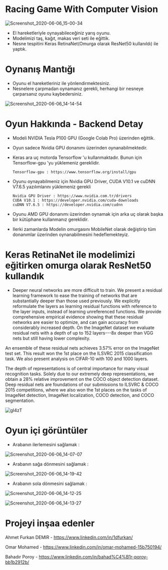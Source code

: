 # Racing Game With Computer Vision

![Screenshot_2020-06-06_15-00-34](https://user-images.githubusercontent.com/54184905/83944510-a46e7e00-a80c-11ea-9c94-ec83573498d9.png)

* El hareketleriyle oynayabileceğiniz yarış oyunu.
* Modelimizi taş, kağıt, makas veri seti ile eğittik.
* Nesne tespitini Keras RetinaNet(Omurga olarak ResNet50 kullanıldı) ile yaptık.


# Oynanış Mantığı

* Oyunu el hareketleriniz ile yönlendirmektesiniz.
* Nesnelere çarpmadan oynamanız gerekli, herhangi bir nesneye çarparsanız oyunu kaybedersiniz.

![Screenshot_2020-06-06_14-14-54](https://user-images.githubusercontent.com/54184905/83944435-27db9f80-a80c-11ea-9445-deb945412e29.png)


# Oyun Hakkında - Backend Detay

* Modeli NVIDIA Tesla P100 GPU (Google Colab Pro) üzerinden eğittik.

* Oyun sadece Nvidia GPU donanımı üzerinden oynanabilmektedir.

* Keras ara uç motorda Tensorflow 'u kullanmaktadır. Bunun için Tensorflow-gpu 'yu yüklemeniz gereklidir.
       
      Tensorflow-gpu : https://www.tensorflow.org/install/gpu

* Oyunu oynayabilmeniz için Nvidia GPU Driver, CUDA V10.1 ve cuDNN V7.6.5 yazılımlarını yüklemeniz gerekli
                                       
      Nvidia GPU Driver : https://www.nvidia.com.tr/drivers
      CUDA V10.1 : https://developer.nvidia.com/cuda-downloads
      cuDNN V7.6.5 : https://developer.nvidia.com/cudnn
      
* Oyunu AMD GPU donanımı üzerinden oynamak için arka uç olarak başka bir kütüphane kullanmanız gereklidir. 

* Ilerki zamanlarda Modelin omurgasını MobileNet olarak değiştirip tüm donanımlar üzerinden oynanabilmesini hedeflemekteyiz.


# Keras RetinaNet ile modelimizi eğitirken omurga olarak ResNet50 kullandık

* Deeper neural networks are more difficult to train. We present a residual learning framework to ease the training of networks that are substantially deeper than those used previously. We explicitly reformulate the layers as learning residual functions with reference to the layer inputs, instead of learning unreferenced functions. We provide comprehensive empirical evidence showing that these residual networks are easier to optimize, and can gain accuracy from considerably increased depth. On the ImageNet dataset we evaluate residual nets with a depth of up to 152 layers---8x deeper than VGG nets but still having lower complexity.

An ensemble of these residual nets achieves 3.57% error on the ImageNet test set. This result won the 1st place on the ILSVRC 2015 classification task. We also present analysis on CIFAR-10 with 100 and 1000 layers.

The depth of representations is of central importance for many visual recognition tasks. Solely due to our extremely deep representations, we obtain a 28% relative improvement on the COCO object detection dataset. Deep residual nets are foundations of our submissions to ILSVRC & COCO 2015 competitions, where we also won the 1st places on the tasks of ImageNet detection, ImageNet localization, COCO detection, and COCO segmentation.

![gI4zT](https://user-images.githubusercontent.com/54184905/83944404-e814b800-a80b-11ea-9cad-a8607463d35f.png)

# Oyun içi görüntüler

* Arabanın ilerlemesini sağlamak :

![Screenshot_2020-06-06_14-07-07](https://user-images.githubusercontent.com/54184905/83944433-26aa7280-a80c-11ea-9472-bf6f3e085315.png)

* Arabanın sağa dönmesini sağlamak :

![Screenshot_2020-06-06_14-19-42](https://user-images.githubusercontent.com/54184905/83944469-725d1c00-a80c-11ea-938b-b0924ee9a8e7.png)

* Arabanın sola dönmesini sağlamak :

![Screenshot_2020-06-06_14-12-25](https://user-images.githubusercontent.com/54184905/83944505-a2a4ba80-a80c-11ea-8233-a171db0bb86e.png)

![Screenshot_2020-06-06_14-13-27](https://user-images.githubusercontent.com/54184905/83944508-a3d5e780-a80c-11ea-9d48-803ac8870ee5.png)

# Projeyi inşaa edenler

Ahmet Furkan DEMIR - https://www.linkedin.com/in/1dfurkan/

Omar Mohamed - https://www.linkedin.com/in/omar-mohamed-15b750194/

Bahadır Poroy - https://www.linkedin.com/in/bahad%C4%B1r-poroy-bb1b2912b/
